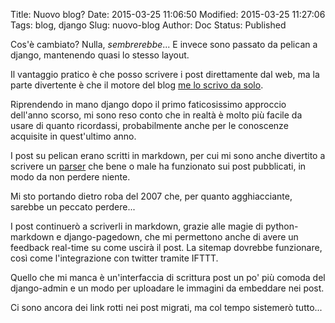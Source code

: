 Title: Nuovo blog?
Date: 2015-03-25 11:06:50
Modified: 2015-03-25 11:27:06
Tags: blog, django
Slug: nuovo-blog
Author: Doc
Status: Published

Cos'è cambiato? Nulla, *sembrerebbe*...
E invece sono passato da pelican a django, mantenendo quasi lo stesso layout.

Il vantaggio pratico è che posso scrivere i post direttamente dal web, ma la parte divertente è che il motore del blog [me lo scrivo da solo](https://github.com/ildoc/ildoc.it/).

Riprendendo in mano django dopo il primo faticosissimo approccio dell'anno scorso, mi sono reso conto che in realtà è molto più facile da usare di quanto ricordassi, probabilmente anche per le conoscenze acquisite in quest'ultimo anno.

I post su pelican erano scritti in markdown, per cui mi sono anche divertito a scrivere un [parser](https://github.com/ildoc/ildoc.it/blob/master/tools/migrate.py) che bene o male ha funzionato sui post pubblicati, in modo da non perdere niente.

Mi sto portando dietro roba del 2007 che, per quanto agghiacciante, sarebbe un peccato perdere...

I post continuerò a scriverli in markdown, grazie alle magie di python-markdown e django-pagedown, che mi permettono anche di avere un feedback real-time su come uscirà il post.
La sitemap dovrebbe funzionare, così come l'integrazione con twitter tramite IFTTT.

Quello che mi manca è un'interfaccia di scrittura post un po' più comoda del django-admin e un modo per uploadare le immagini da embeddare nei post.

Ci sono ancora dei link rotti nei post migrati, ma col tempo sistemerò tutto...
